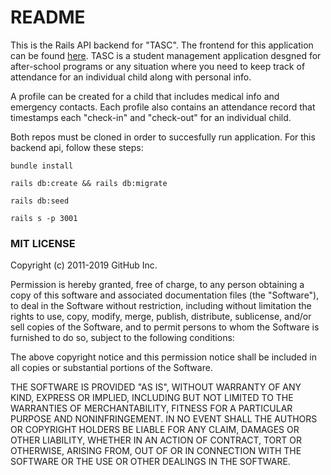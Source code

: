 # README

This is the Rails API backend for "TASC". The frontend for this application can be found [here](https://github.com/jstone18/tasc-backend).
TASC is a student management application desgned for after-school programs or any situation where you need to keep track of attendance for an individual child along with personal info.

A profile can be created for a child that includes medical info and emergency contacts. Each profile also contains an attendance record that timestamps each "check-in" and "check-out" for an individual child.

Both repos must be cloned in order to succesfully run application. For this backend api, follow these steps:

  ```
  bundle install
  ```

  ```
  rails db:create && rails db:migrate 
  ```

  ```
  rails db:seed
  ```

  ```
  rails s -p 3001
  ```

### MIT LICENSE
Copyright (c) 2011-2019 GitHub Inc.

Permission is hereby granted, free of charge, to any person obtaining a copy of this software and associated documentation files (the "Software"), to deal in the Software without restriction, including without limitation the rights to use, copy, modify, merge, publish, distribute, sublicense, and/or sell copies of the Software, and to permit persons to whom the Software is furnished to do so, subject to the following conditions:

The above copyright notice and this permission notice shall be included in all copies or substantial portions of the Software.

THE SOFTWARE IS PROVIDED "AS IS", WITHOUT WARRANTY OF ANY KIND, EXPRESS OR IMPLIED, INCLUDING BUT NOT LIMITED TO THE WARRANTIES OF MERCHANTABILITY, FITNESS FOR A PARTICULAR PURPOSE AND NONINFRINGEMENT. IN NO EVENT SHALL THE AUTHORS OR COPYRIGHT HOLDERS BE LIABLE FOR ANY CLAIM, DAMAGES OR OTHER LIABILITY, WHETHER IN AN ACTION OF CONTRACT, TORT OR OTHERWISE, ARISING FROM, OUT OF OR IN CONNECTION WITH THE SOFTWARE OR THE USE OR OTHER DEALINGS IN THE SOFTWARE.